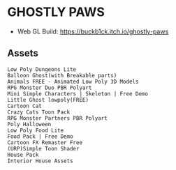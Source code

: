 # GHOSTLY PAWS

- Web GL Build: https://buckb1ck.itch.io/ghostly-paws

## Assets

```
Low Poly Dungeons Lite
Balloon Ghost(with Breakable parts)
Animals FREE - Animated Low Poly 3D Models
RPG Monster Duo PBR Polyart
Mini Simple Characters | Skeleton | Free Demo
Little Ghost lowpoly(FREE)
Cartoon Cat
Crazy Cats Toon Pack
RPG Monster Partners PBR Polyart
Poly Halloween
Low Poly Food Lite
Food Pack | Free Demo
Cartoon FX Remaster Free
(URP)Simple Toon Shader
House Pack
Interior House Assets 
```